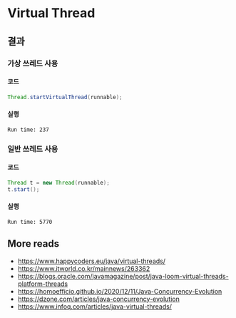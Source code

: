 # Virtual Thread

## 결과

### 가상 쓰레드 사용

#### 코드
```java
Thread.startVirtualThread(runnable);
```

#### 실행
```
Run time: 237
```

### 일반 쓰레드 사용

#### 코드
```java
Thread t = new Thread(runnable);
t.start();
```

#### 실행
```
Run time: 5770
```

## More reads
- https://www.happycoders.eu/java/virtual-threads/
- https://www.itworld.co.kr/mainnews/263362
- https://blogs.oracle.com/javamagazine/post/java-loom-virtual-threads-platform-threads
- https://homoefficio.github.io/2020/12/11/Java-Concurrency-Evolution
- https://dzone.com/articles/java-concurrency-evolution
- https://www.infoq.com/articles/java-virtual-threads/